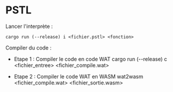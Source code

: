 # PSTL

Lancer l'interprète : 
    
    cargo run (--release) i <fichier.pstl> <fonction>

Compiler du code : 
    
- Etape 1 : Compiler le code en code WAT
    cargo run (--release) c <fichier_entree> <fichier_compile.wat>
    
- Etape 2 : Compiler le code WAT en WASM
    wat2wasm <fichier_compile.wat> <fichier_sortie.wasm>